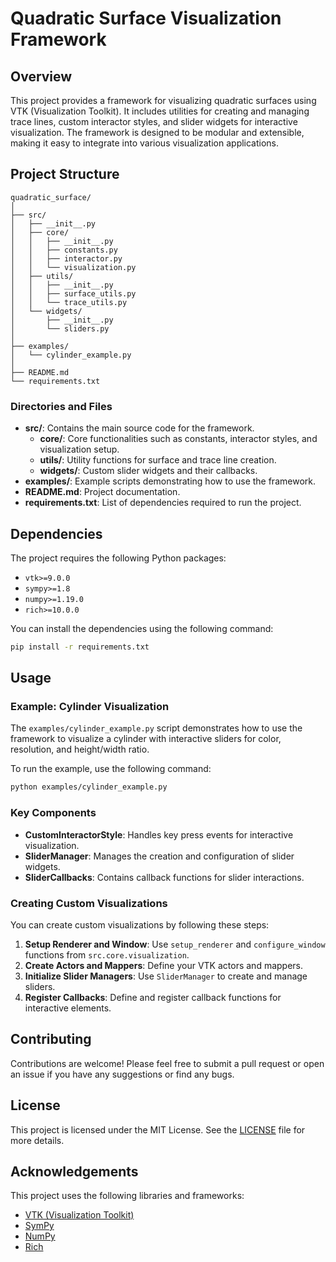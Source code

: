 # Quadratic Surface Visualization Framework

## Overview

This project provides a framework for visualizing quadratic surfaces using VTK (Visualization Toolkit). It includes utilities for creating and managing trace lines, custom interactor styles, and slider widgets for interactive visualization. The framework is designed to be modular and extensible, making it easy to integrate into various visualization applications.

## Project Structure

```
quadratic_surface/
│
├── src/
│   ├── __init__.py
│   ├── core/
│   │   ├── __init__.py
│   │   ├── constants.py
│   │   ├── interactor.py
│   │   └── visualization.py
│   ├── utils/
│   │   ├── __init__.py
│   │   ├── surface_utils.py
│   │   └── trace_utils.py
│   └── widgets/
│       ├── __init__.py
│       └── sliders.py
│
├── examples/
│   └── cylinder_example.py
│
├── README.md
└── requirements.txt

```

### Directories and Files

- **src/**: Contains the main source code for the framework.
  - **core/**: Core functionalities such as constants, interactor styles, and visualization setup.
  - **utils/**: Utility functions for surface and trace line creation.
  - **widgets/**: Custom slider widgets and their callbacks.
- **examples/**: Example scripts demonstrating how to use the framework.
- **README.md**: Project documentation.
- **requirements.txt**: List of dependencies required to run the project.

## Dependencies

The project requires the following Python packages:

- `vtk>=9.0.0`
- `sympy>=1.8`
- `numpy>=1.19.0`
- `rich>=10.0.0`

You can install the dependencies using the following command:

```sh
pip install -r requirements.txt

```

## Usage

### Example: Cylinder Visualization

The `examples/cylinder_example.py` script demonstrates how to use the framework to visualize a cylinder with interactive sliders for color, resolution, and height/width ratio.

To run the example, use the following command:

```sh
python examples/cylinder_example.py
```

### Key Components

- **CustomInteractorStyle**: Handles key press events for interactive visualization.
- **SliderManager**: Manages the creation and configuration of slider widgets.
- **SliderCallbacks**: Contains callback functions for slider interactions.

### Creating Custom Visualizations

You can create custom visualizations by following these steps:

1. **Setup Renderer and Window**: Use `setup_renderer` and `configure_window` functions from `src.core.visualization`.
2. **Create Actors and Mappers**: Define your VTK actors and mappers.
3. **Initialize Slider Managers**: Use `SliderManager` to create and manage sliders.
4. **Register Callbacks**: Define and register callback functions for interactive elements.

## Contributing

Contributions are welcome! Please feel free to submit a pull request or open an issue if you have any suggestions or find any bugs.

## License

This project is licensed under the MIT License. See the [LICENSE](LICENSE) file for more details.

## Acknowledgements

This project uses the following libraries and frameworks:

- [VTK (Visualization Toolkit)](https://vtk.org/)
- [SymPy](https://www.sympy.org/)
- [NumPy](https://numpy.org/)
- [Rich](https://github.com/willmcgugan/rich)
```
